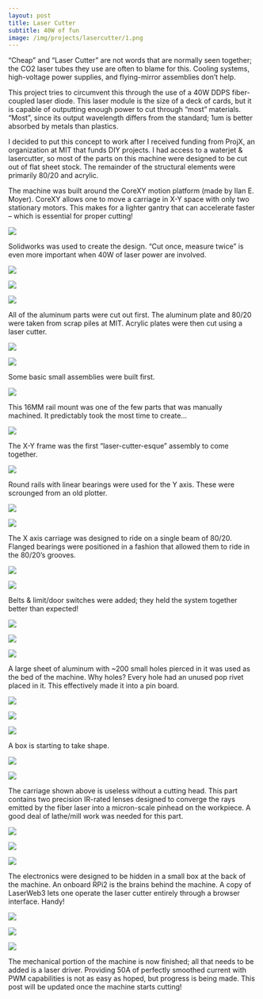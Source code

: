 ```yaml
---
layout: post
title: Laser Cutter
subtitle: 40W of fun
image: /img/projects/lasercutter/1.png
---
```


“Cheap” and “Laser Cutter” are not words that are normally seen together; the CO2 laser tubes they use are often to blame for this. Cooling systems, high-voltage power supplies, and flying-mirror assemblies don’t help.

This project tries to circumvent this through the use of a 40W DDPS fiber-coupled laser diode.  This laser module is the size of a deck of cards, but it is capable of outputting enough power to cut through “most” materials. “Most”, since its output wavelength differs from the standard; 1um is better absorbed by metals than plastics.

I decided to put this concept to work after I received funding from ProjX, an organization at MIT that funds DIY projects. I had access to a waterjet & lasercutter, so most of the parts on this machine were designed to be cut out of flat sheet stock. The remainder of the structural elements were primarily 80/20 and acrylic.

The machine was built around the CoreXY motion platform (made by Ilan E. Moyer). CoreXY allows one to move a carriage in X-Y space with only two stationary motors. This makes for a lighter gantry that can accelerate faster – which is essential for proper cutting!

![](/img/projects/lasercutter/1.png)

Solidworks was used to create the design. “Cut once, measure twice” is even more important when 40W of laser power are involved.

![](/img/projects/lasercutter/2.jpg)

![](/img/projects/lasercutter/3.jpg)

![](/img/projects/lasercutter/4.jpg)

All of the aluminum parts were cut out first. The aluminum plate and 80/20 were taken from scrap piles at MIT. Acrylic plates were then cut using a laser cutter.

![](/img/projects/lasercutter/5.jpg)

![](/img/projects/lasercutter/6.jpg)

Some basic small assemblies were built first.

![](/img/projects/lasercutter/7.jpg)

This 16MM rail mount was one of the few parts that was manually machined. It predictably took the most time to create…

![](/img/projects/lasercutter/8.jpg)

The X-Y frame was the first “laser-cutter-esque” assembly to come together.

![](/img/projects/lasercutter/9.jpg)

Round rails with linear bearings were used for the Y axis. These were scrounged from an old plotter.

![](/img/projects/lasercutter/10.jpg)

![](/img/projects/lasercutter/11.jpg)

The X axis carriage was designed to ride on a single beam of 80/20. Flanged bearings were positioned in a fashion that allowed them to ride in the 80/20’s grooves.

![](/img/projects/lasercutter/12.jpg)

![](/img/projects/lasercutter/13.jpg)

Belts & limit/door switches were added; they held the system together better than expected!

![](/img/projects/lasercutter/14.jpg)

![](/img/projects/lasercutter/15.jpg)

![](/img/projects/lasercutter/16.jpg)

A large sheet of aluminum with ~200 small holes pierced in it was used as the bed of the machine. Why holes? Every hole had an unused pop rivet placed in it. This effectively made it into a pin board.

![](/img/projects/lasercutter/17.jpg)

![](/img/projects/lasercutter/18.jpg)

![](/img/projects/lasercutter/19.jpg)

A box is starting to take shape.

![](/img/projects/lasercutter/20.jpg)

![](/img/projects/lasercutter/21.jpg)

The carriage shown above is useless without a cutting head. This part contains two precision IR-rated lenses designed to converge the rays emitted by the fiber laser into a micron-scale pinhead on the workpiece. A good deal of lathe/mill work was needed for this part.

![](/img/projects/lasercutter/22.jpg)

![](/img/projects/lasercutter/23.jpg)

![](/img/projects/lasercutter/24.jpg) 

The electronics were designed to be hidden in a small box at the back of the machine. An onboard RPi2 is the brains behind the machine. A copy of LaserWeb3 lets one operate the laser cutter entirely through a browser interface. Handy!

![](/img/projects/lasercutter/25.jpg)

![](/img/projects/lasercutter/26.jpg)

![](/img/projects/lasercutter/27.jpg)

The mechanical portion of the machine is now finished; all that needs to be added is a laser driver. Providing 50A of perfectly smoothed current with PWM capabilities is not as easy as hoped, but progress is being made.  This post will be updated once the machine starts cutting!